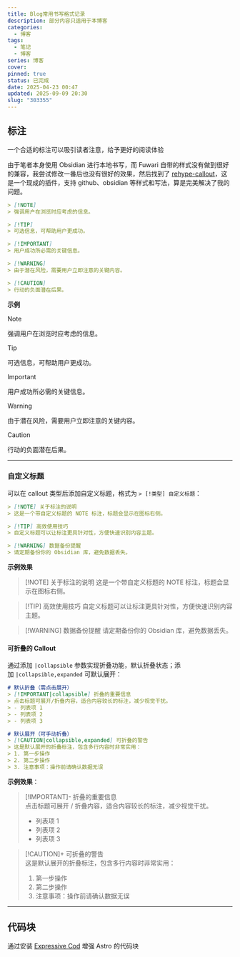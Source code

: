```yaml
---
title: Blog常用书写格式记录
description: 部分内容只适用于本博客
categories:
  - 博客
tags:
  - 笔记
  - 博客
series: 博客
cover:
pinned: true
status: 已完成
date: 2025-04-23 00:47
updated: 2025-09-09 20:30
slug: "303355"
---
```


## 标注

一个合适的标注可以吸引读者注意，给予更好的阅读体验

由于笔者本身使用 Obsidian 进行本地书写，而 Fuwari 自带的样式没有做到很好的兼容，我尝试修改一番后也没有很好的效果，然后找到了 [rehype-callout](https://github.com/lin-stephanie/rehype-callouts)，这是一个现成的插件，支持 github、obsidian 等样式和写法，算是完美解决了我的问题。

```markdown title="参考于Github"
> [!NOTE]  
> 强调用户在浏览时应考虑的信息。

> [!TIP]
> 可选信息，可帮助用户更成功。

> [!IMPORTANT]  
> 用户成功所必需的关键信息。

> [!WARNING]  
> 由于潜在风险，需要用户立即注意的关键内容。

> [!CAUTION]
> 行动的负面潜在后果。
```

**示例**

> [!NOTE]
> 强调用户在浏览时应考虑的信息。

> [!TIP]
> 可选信息，可帮助用户更成功。

> [!IMPORTANT]
> 用户成功所必需的关键信息。

> [!WARNING]
> 由于潜在风险，需要用户立即注意的关键内容。

> [!CAUTION]
> 行动的负面潜在后果。

---

### 自定义标题
可以在 callout 类型后添加自定义标题，格式为 `> [!类型] 自定义标题`：

```markdown
> [!NOTE] 关于标注的说明
> 这是一个带自定义标题的 NOTE 标注，标题会显示在图标右侧。

> [!TIP] 高效使用技巧
> 自定义标题可以让标注更具针对性，方便快速识别内容主题。

> [!WARNING] 数据备份提醒
> 请定期备份你的 Obsidian 库，避免数据丢失。
```

**示例效果**

> [!NOTE] 关于标注的说明
> 这是一个带自定义标题的 NOTE 标注，标题会显示在图标右侧。

> [!TIP] 高效使用技巧
> 自定义标题可以让标注更具针对性，方便快速识别内容主题。

> [!WARNING] 数据备份提醒
> 请定期备份你的 Obsidian 库，避免数据丢失。

#### 可折叠的 Callout

通过添加 `|collapsible` 参数实现折叠功能，默认折叠状态；添加 `|collapsible,expanded` 可默认展开：

```markdown
# 默认折叠（需点击展开）
> [!IMPORTANT|collapsible] 折叠的重要信息
> 点击标题可展开/折叠内容，适合内容较长的标注，减少视觉干扰。
> - 列表项 1
> - 列表项 2
> - 列表项 3

# 默认展开（可手动折叠）
> [!CAUTION|collapsible,expanded] 可折叠的警告
> 这是默认展开的折叠标注，包含多行内容时非常实用：
> 1. 第一步操作
> 2. 第二步操作
> 3. 注意事项：操作前请确认数据无误
```

**示例效果**：

> [!IMPORTANT]- 折叠的重要信息  
> 点击标题可展开 / 折叠内容，适合内容较长的标注，减少视觉干扰。
> 
> 
> 
> - 列表项 1
> - 列表项 2
> - 列表项 3

> [!CAUTION]+ 可折叠的警告  
> 这是默认展开的折叠标注，包含多行内容时非常实用：
> 
> 
> 
> 1. 第一步操作
> 2. 第二步操作
> 3. 注意事项：操作前请确认数据无误

--- 

## 代码块

通过安装 [Expressive Cod](https://expressive-code.com/installation/#astro) 增强 Astro 的代码块
